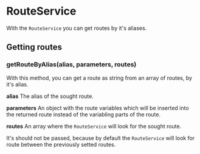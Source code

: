 # RouteService

With the `RouteService` you can get routes by it's aliases.

## Getting routes

### getRouteByAlias(alias, parameters, routes)
With this method, you can get a route as string from an array of routes, by it's alias.

**alias**
The alias of the sought route.

**parameters**
An object with the route variables which will be inserted into the returned route instead of the variabling parts of the route.

**routes**
An array where the `RouteService` will look for the sought route.

It's should not be passed, because by default the `RouteService` will look for route between the previously setted routes.